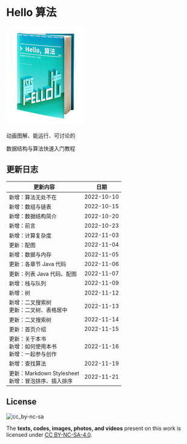 # Hello 算法

[<img src="docs/index.assets/conceptual_rendering.png" height="260" />](https://krahets.github.io/hello-algo/)

动画图解、能运行、可讨论的

数据结构与算法快速入门教程

## 更新日志

| 更新内容    | 日期     |
| ------------ | ---------- |
| 新增：算法无处不在  | 2022-10-10 |
| 新增：数组与链表   | 2022-10-15 |
| 新增：数据结构简介 | 2022-10-20 |
| 新增：前言        | 2022-10-23 |
| 新增：计算复杂度   | 2022-11-03 |
| 更新：配图 | 2022-11-04 |
| 新增：数据与内存 | 2022-11-05 |
| 更新：各章节 Java 代码 | 2022-11-06 |
| 更新：列表 Java 代码、配图 | 2022-11-07 |
| 新增：栈与队列 | 2022-11-09 |
| 新增：树     | 2022-11-12 |
| 新增：二叉搜索树</br>更新：二叉树、表格居中 | 2022-11-13 |
| 更新：二叉搜索树 | 2022-11-14 |
| 更新：首页介绍 | 2022-11-15 |
| 更新：关于本书</br>新增：如何使用本书</br>新增：一起参与创作 | 2022-11-16 |
| 新增：查找算法 | 2022-11-19 |
| 更新：Markdown Stylesheet</br>新增：冒泡排序、插入排序 | 2022-11-21 |

## License

![cc_by-nc-sa](https://i.creativecommons.org/l/by-nc-sa/4.0/88x31.png)

The **texts, codes, images, photos, and videos** present on this work is licensed under [CC BY-NC-SA-4.0](https://creativecommons.org/licenses/by-nc-sa/4.0/).
